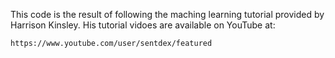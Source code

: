 This code is the result of following the maching learning tutorial provided 
by Harrison Kinsley. His tutorial vidoes are available on YouTube at:

    https://www.youtube.com/user/sentdex/featured
